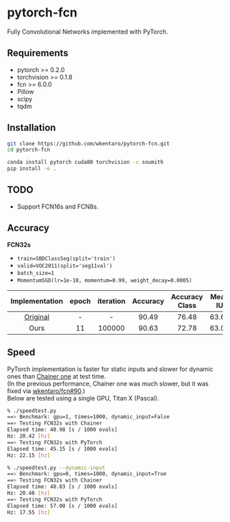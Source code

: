 # pytorch-fcn


Fully Convolutional Networks implemented with PyTorch.


## Requirements

- pytorch >= 0.2.0
- torchvision >= 0.1.8
- fcn >= 6.0.0
- Pillow
- scipy
- tqdm


## Installation

```bash
git clone https://github.com/wkentaro/pytorch-fcn.git
cd pytorch-fcn

conda install pytorch cuda80 torchvision -c soumith
pip install -e .
```


## TODO

- Support FCN16s and FCN8s.


## Accuracy

**FCN32s**

- `train=SBDClassSeg(split='train')`
- `valid=VOC2011(split='seg11val')`
- `batch_size=1`
- `MomentumSGD(lr=1e-10, momentum=0.99, weight_decay=0.0005)`

| Implementation |   epoch |   iteration | Accuracy | Accuracy Class | Mean IU | FWAV Accuracy |
|:--------------:|:-------:|:-----------:|:--------:|:--------------:|:-------:|:-------------:|
| [Original](https://github.com/shelhamer/fcn.berkeleyvision.org/tree/master/voc-fcn32s) |       - |           - |    90.49 |          76.48 |   63.63 |         83.47 |
| Ours           |      11 |      100000 |    90.63 |          72.78 |   63.07 |         83.30 |


## Speed

PyTorch implementation is faster for static inputs and slower for dynamic ones than [Chainer one](https://github.com/wkentaro/fcn) at test time.  
(In the previous performance, Chainer one was much slower, but it was fixed via [wkentaro/fcn#90](https://github.com/wkentaro/fcn/pull/90).)  
Below are tested using a single GPU, Titan X (Pascal).

```bash
% ./speedtest.py
==> Benchmark: gpu=1, times=1000, dynamic_input=False
==> Testing FCN32s with Chainer
Elapsed time: 48.98 [s / 1000 evals]
Hz: 20.42 [hz]
==> Testing FCN32s with PyTorch
Elapsed time: 45.15 [s / 1000 evals]
Hz: 22.15 [hz]

% ./speedtest.py --dynamic-input
==> Benchmark: gpu=0, times=1000, dynamic_input=True
==> Testing FCN32s with Chainer
Elapsed time: 48.83 [s / 1000 evals]
Hz: 20.48 [hz]
==> Testing FCN32s with PyTorch
Elapsed time: 57.00 [s / 1000 evals]
Hz: 17.55 [hz]
```
